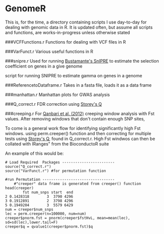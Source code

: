 GenomeR
=======
This is, for the time, a directory containing scripts I use day-to-day for dealing with genomic data in R. It is updated often, but assume all scripts and functions, are works-in-progress unless otherwise stated

###VCFFunctions.r 
Functions for dealing with VCF files in R

###VarFunct.r
Various useful functions in R

###snipre.r 
Used for running [Bustamante's SnIPRE](http://journals.plos.org/ploscompbiol/article?id=10.1371/journal.pcbi.1002806) to estimate the selection coefficient on genes in a give genome

script for running SNIPRE to estimate gamma on genes in a genome

###ReferencetoDataframe.r
Takes in a fasta file, loads it as a data frame

###manhattan.r
Manhattan plots for GWAS analysis

###Q_correct.r
FDR correction using [Storey's Q](http://www.genomine.org/papers/directfdr.pdf)

###creeping.r
For [Qanbari et al. (2012)](http://journals.plos.org/plosone/article?id=10.1371/journal.pone.0049525) creeping window analysis with Fst values. After removing windows that don't contain enough SNP sites, 


To come is a general work flow for identifying significantly high Fst windows. using perm.creeper() function and then correcting for multiple tests using [Storey's Q](http://www.genomine.org/papers/directfdr.pdf), found in Q_correct.r.  High Fst windwos can then be collated with IRanges" from the BioconductoR suite

An example of this would be:

<pre><code># Load Required  Packages ------------------------
source("Q_correct.r")
source("VarFunct.r") #for permutation function
	
#run Permutation --------------------------------- 	
	#"creeper" data frame is generated from creeper() function
head(creeper)
        fst num_snps start  end
2 0.1428318        3  3790 4296
3 0.1912891        2  3798 4296
5 0.1949204        3  5579 6429
num = creeper$num_snps
lec = perm.creeper(n=100000, num=num)
creeper$pnorm.fst = pnorm(creeper$fstHvL, mean=mean(lec), sd=sd(lec),lower.tail=F)
creeper$q = qvalue1(creeper$pnorm.fst)$q
</code></pre>













